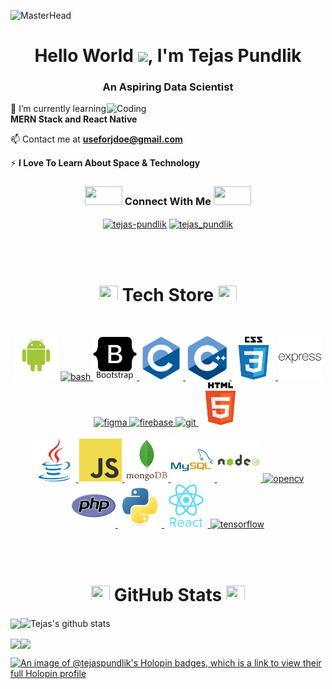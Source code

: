 ![MasterHead](https://camo.githubusercontent.com/ba9f3bd30647e352a3f5e1e45eb45c6ec7bad6155cd16aaedf4a426738da0ca5/68747470733a2f2f696e646f616e616c79746963612e636f6d2f7374617469632f696d616765732f62616e6e6572722e676966)

<h1 align="center">Hello World <img width="10%" src="https://qph.cf2.quoracdn.net/main-qimg-31f99587a5c70736f7f385e332814420" />, I'm Tejas Pundlik</h1>
<h3 align="center">An Aspiring Data Scientist</h3>
<img align="right" alt="Coding" width="350" src="https://media.tenor.com/2uyENRmiUt0AAAAC/coding.gif">



🌱 I’m currently learning **MERN Stack and React Native**

📫 Contact me at **useforjdoe@gmail.com**

⚡ **I Love To Learn About Space & Technology**

<h3 align="center"><img src = "https://raw.githubusercontent.com/ShahriarShafin/ShahriarShafin/main/Assets/handshake.gif" height = "30rem" width="60rem">  Connect With Me  <img src = "https://raw.githubusercontent.com/ShahriarShafin/ShahriarShafin/main/Assets/handshake.gif" height = "30rem" width="60rem"></h3>
<p align="center">
 <a href="https://linkedin.com/in/tejas-pundlik" target="_blank"><img align="center" src="https://img.shields.io/badge/LinkedIn-%230077B5.svg?logo=linkedin&logoColor=white" alt="tejas-pundlik" width="15%"/></a>
<a href="https://twitter.com/tejas_pundlik" target="_blank"><img align="center" src="https://img.shields.io/badge/Twitter-%231DA1F2.svg?logo=Twitter&logoColor=white" alt="tejas_pundlik" width="12%"/></a>
</p>
<br/>
<br/>
<h1 align="center"><img src = "https://media2.giphy.com/media/QssGEmpkyEOhBCb7e1/giphy.gif?cid=ecf05e47a0n3gi1bfqntqmob8g9aid1oyj2wr3ds3mg700bl&rid=giphy.gif" height = "25rem" width="30rem">  Tech Store  <img src = "https://media2.giphy.com/media/QssGEmpkyEOhBCb7e1/giphy.gif?cid=ecf05e47a0n3gi1bfqntqmob8g9aid1oyj2wr3ds3mg700bl&rid=giphy.gif" height = "25rem" width="30rem"></h1>
<br />
<p align="center"><a href="https://developer.android.com" target="_blank" rel="noreferrer"> <img src="https://raw.githubusercontent.com/devicons/devicon/master/icons/android/android-original-wordmark.svg" alt="android" height="70"/></a> <a href="https://www.gnu.org/software/bash/" target="_blank" rel="noreferrer"> <img src="https://www.vectorlogo.zone/logos/gnu_bash/gnu_bash-icon.svg" alt="bash" height="70"/> </a> <a href="https://getbootstrap.com" target="_blank" rel="noreferrer"> <img src="https://raw.githubusercontent.com/devicons/devicon/master/icons/bootstrap/bootstrap-plain-wordmark.svg" alt="bootstrap" height="70"/> </a> <a href="https://www.cprogramming.com/" target="_blank" rel="noreferrer"> <img src="https://raw.githubusercontent.com/devicons/devicon/master/icons/c/c-original.svg" alt="c" height="70"/> </a> <a href="https://www.w3schools.com/cpp/" target="_blank" rel="noreferrer"> <img src="https://raw.githubusercontent.com/devicons/devicon/master/icons/cplusplus/cplusplus-original.svg" alt="cplusplus" height="70"/> </a> <a href="https://www.w3schools.com/css/" target="_blank" rel="noreferrer"> <img src="https://raw.githubusercontent.com/devicons/devicon/master/icons/css3/css3-original-wordmark.svg" alt="css3" height="70"/> </a> <a href="https://expressjs.com" target="_blank" rel="noreferrer"> <img src="https://raw.githubusercontent.com/devicons/devicon/master/icons/express/express-original-wordmark.svg" alt="express" height="70"/> </a> <a href="https://www.figma.com/" target="_blank" rel="noreferrer"> <img src="https://www.vectorlogo.zone/logos/figma/figma-icon.svg" alt="figma" height="70"/> </a> <a href="https://firebase.google.com/" target="_blank" rel="noreferrer"> <img src="https://www.vectorlogo.zone/logos/firebase/firebase-icon.svg" alt="firebase" height="70"/> </a> <a href="https://git-scm.com/" target="_blank" rel="noreferrer"> <img src="https://www.vectorlogo.zone/logos/git-scm/git-scm-icon.svg" alt="git" height="70"/> </a> <a href="https://www.w3.org/html/" target="_blank" rel="noreferrer"> <img src="https://raw.githubusercontent.com/devicons/devicon/master/icons/html5/html5-original-wordmark.svg" alt="html5" height="70"/> </a><br/><br/> <a href="https://www.java.com" target="_blank" rel="noreferrer"> <img src="https://raw.githubusercontent.com/devicons/devicon/master/icons/java/java-original.svg" alt="java" height="70"/> </a> <a href="https://developer.mozilla.org/en-US/docs/Web/JavaScript" target="_blank" rel="noreferrer"> <img src="https://raw.githubusercontent.com/devicons/devicon/master/icons/javascript/javascript-original.svg" alt="javascript" height="70"/> </a><a href="https://www.mongodb.com/" target="_blank" rel="noreferrer"> <img src="https://raw.githubusercontent.com/devicons/devicon/master/icons/mongodb/mongodb-original-wordmark.svg" alt="mongodb" height="70"/> </a> <a href="https://www.mysql.com/" target="_blank" rel="noreferrer"> <img src="https://raw.githubusercontent.com/devicons/devicon/master/icons/mysql/mysql-original-wordmark.svg" alt="mysql" height="70"/> </a> <a href="https://nodejs.org" target="_blank" rel="noreferrer"> <img src="https://raw.githubusercontent.com/devicons/devicon/master/icons/nodejs/nodejs-original-wordmark.svg" alt="nodejs" height="70"/> </a> <a href="https://opencv.org/" target="_blank" rel="noreferrer"> <img src="https://www.vectorlogo.zone/logos/opencv/opencv-icon.svg" alt="opencv" height="70"/> </a> <a href="https://www.php.net" target="_blank" rel="noreferrer"> <img src="https://raw.githubusercontent.com/devicons/devicon/master/icons/php/php-original.svg" alt="php" height="70"/> </a> <a href="https://www.python.org" target="_blank" rel="noreferrer"> <img src="https://raw.githubusercontent.com/devicons/devicon/master/icons/python/python-original.svg" alt="python" height="70"/> </a> <a href="https://reactjs.org/" target="_blank" rel="noreferrer"> <img src="https://raw.githubusercontent.com/devicons/devicon/master/icons/react/react-original-wordmark.svg" alt="react" height="70"/> </a> <a href="https://www.tensorflow.org" target="_blank" rel="noreferrer"> <img src="https://www.vectorlogo.zone/logos/tensorflow/tensorflow-icon.svg" alt="tensorflow" height="70"/> </a> </p>
<br/>
<br/>

<h1 align="center"><img src = "https://raw.githubusercontent.com/gist/ManulMax/2d20af60d709805c55fd784ca7cba4b9/raw/bcfeac7604f674ace63623106eb8bb8471d844a6/github.gif" height = "25rem" width="30rem">  GitHub Stats  <img src = "https://raw.githubusercontent.com/gist/ManulMax/2d20af60d709805c55fd784ca7cba4b9/raw/bcfeac7604f674ace63623106eb8bb8471d844a6/github.gif" height = "25rem" width="30rem"></h1>



<a><img  width="50%" align="center" src="https://github-readme-streak-stats.herokuapp.com?user=tejaspundlik&theme=dark" /></a><a><img align="center" width="50%" src="https://github-readme-stats-sigma-five.vercel.app/api?username=tejaspundlik&show_icons=true&count_private=true&theme=tokyonight" alt="Tejas's github stats" /></a>

 <a><img width="27%" align="center" src="https://github-readme-stats-sigma-five.vercel.app/api/top-langs/?username=tejaspundlik&show_icons=true&theme=radical&hideborder=false" /></a><a><img align="center" width="73%" src="https://github-readme-activity-graph.vercel.app/graph?username=tejaspundlik&theme=react" /></a>
<br/>

[![An image of @tejaspundlik's Holopin badges, which is a link to view their full Holopin profile](https://holopin.me/tejaspundlik)](https://holopin.io/@tejaspundlik)
